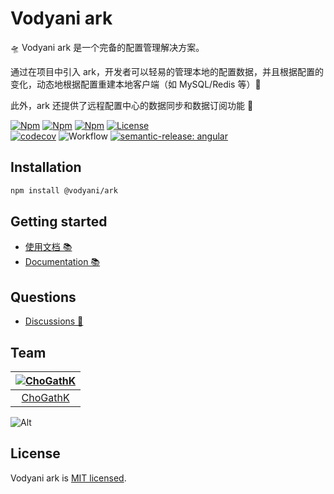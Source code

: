 # Vodyani ark

🛸  Vodyani ark 是一个完备的配置管理解决方案。

通过在项目中引入 ark，开发者可以轻易的管理本地的配置数据，并且根据配置的变化，动态地根据配置重建本地客户端（如 MySQL/Redis 等）🤩

此外，ark 还提供了远程配置中心的数据同步和数据订阅功能 🎉

[![Npm](https://img.shields.io/npm/v/@vodyani/ark/latest.svg)](https://www.npmjs.com/package/@vodyani/ark)
[![Npm](https://img.shields.io/npm/v/@vodyani/ark/beta.svg)](https://www.npmjs.com/package/@vodyani/ark)
[![Npm](https://img.shields.io/npm/dm/@vodyani/ark)](https://www.npmjs.com/package/@vodyani/ark)
[![License](https://img.shields.io/github/license/vodyani/ark)](LICENSE)
<br>
[![codecov](https://codecov.io/gh/vodyani/ark/branch/master/graph/badge.svg?token=3L3398C2KW)](https://codecov.io/gh/vodyani/ark)
![Workflow](https://github.com/vodyani/ark/actions/workflows/release.yml/badge.svg)
[![semantic-release: angular](https://img.shields.io/badge/semantic--release-angular-e10079?logo=semantic-release)](https://github.com/semantic-release/semantic-release)

## Installation

```sh
npm install @vodyani/ark
```

## Getting started

- [使用文档 📚](https://vodyani.vercel.app/docs/advanced/ark)
- [Documentation 📚](https://vodyani.vercel.app/en/docs/advanced/ark)

## Questions

- [Discussions 🧐](https://github.com/vodyani/ark/discussions)

## Team

|[![ChoGathK](https://github.com/chogathK.png?size=100)](https://github.com/chogathK)|
|:-:|
|[ChoGathK](https://github.com/chogathK)|

![Alt](https://repobeats.axiom.co/api/embed/f3931a0928ef44aa8d7cb0a439f58176542dba70.svg "Repobeats analytics image")

## License

Vodyani ark is [MIT licensed](LICENSE).
